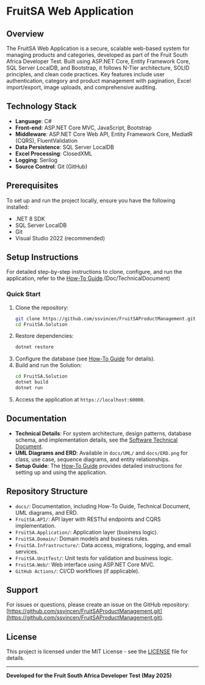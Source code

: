 # FruitSA Web Application

## Overview

The FruitSA Web Application is a secure, scalable web-based system for managing products and categories, developed as part of the Fruit South Africa Developer Test. Built using ASP.NET Core, Entity Framework Core, SQL Server LocalDB, and Bootstrap, it follows N-Tier architecture, SOLID principles, and clean code practices. Key features include user authentication, category and product management with pagination, Excel import/export, image uploads, and comprehensive auditing.

## Technology Stack

- **Language**: C#
- **Front-end**: ASP.NET Core MVC, JavaScript, Bootstrap
- **Middleware**: ASP.NET Core Web API, Entity Framework Core, MediatR (CQRS), FluentValidation
- **Data Persistence**: SQL Server LocalDB
- **Excel Processing**: ClosedXML
- **Logging**: Serilog
- **Source Control**: Git (GitHub)

## Prerequisites

To set up and run the project locally, ensure you have the following installed:
- .NET 8 SDK
- SQL Server LocalDB
- Git
- Visual Studio 2022 (recommended)

## Setup Instructions

For detailed step-by-step instructions to clone, configure, and run the application, refer to the [How-To Guide](docs/HowToGuide.md).(Doc/TechnicalDocument)

### Quick Start
1. Clone the repository:
   ```bash
   git clone https://github.com/ssvincen/FruitSAProductManagement.git
   cd FruitSA.Solution
   ```
2. Restore dependencies:
   ```bash
   dotnet restore
   ```
3. Configure the database (see [How-To Guide](docs/HowToGuide.md) for details).
4. Build and run the Solution:
   ```bash
   cd FruitSA.Solution
   dotnet build
   dotnet run
   ```
5. Access the application at `https://localhost:60000`.

## Documentation

- **Technical Details**: For system architecture, design patterns, database schema, and implementation details, see the [Software Technical Document](docs/TechnicalDocument.md).
- **UML Diagrams and ERD**: Available in `docs/UML/` and `docs/ERD.png` for class, use case, sequence diagrams, and entity relationships.
- **Setup Guide**: The [How-To Guide](docs/HowToGuide.md) provides detailed instructions for setting up and using the application.

## Repository Structure

- `docs/`: Documentation, including How-To Guide, Technical Document, UML diagrams, and ERD.
- `FruitSA.API/`: API layer with RESTful endpoints and CQRS implementation.
- `FruitSA.Application/`: Application layer (business logic).
- `FruitSA.Domain/`: Domain models and business rules.
- `FruitSA.Infrastructure/`: Data access, migrations, logging, and email services.
- `FruitSA.UnitTest/`: Unit tests for validation and business logic.
- `FruitSA.Web/`: Web interface using ASP.NET Core MVC.
- `GitHub Actions/`: CI/CD workflows (if applicable).

## Support

For issues or questions, please create an issue on the GitHub repository: [https://github.com/ssvincen/FruitSAProductManagement.git](https://github.com/ssvincen/FruitSAProductManagement.git).

## License

This project is licensed under the MIT License - see the [LICENSE](LICENSE) file for details.

---

**Developed for the Fruit South Africa Developer Test (May 2025)**